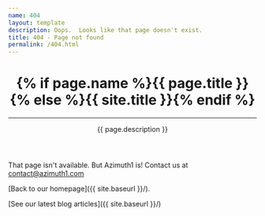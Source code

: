 ```yaml
---
name: 404
layout: template
description: Oops.  Looks like that page doesn't exist.
title: 404 - Page not found
permalink: /404.html
---
```


<header class="intro-header" style="background-image: url({{ site.baseurl }}/images/earth.jpg)" style="padding-top:60px">
    <div class="container">
        <div class="row">
            <div class="col-lg-8 col-lg-offset-2 col-md-10 col-md-offset-1">
                <div class="site-heading">
                    <h1>{% if page.name %}{{ page.title }}{% else %}{{ site.title }}{% endif %}</h1>
                    <hr class="small">
                    <span class="subheading">{{ page.description }}</span>
                </div>
            </div>
        </div>
    </div>
</header>

That page isn't available.  But Azimuth1 is!  Contact us at contact@azimuth1.com

[Back to our homepage]({{ site.baseurl }}/).

[See our latest blog articles]({{ site.baseurl }}/)
